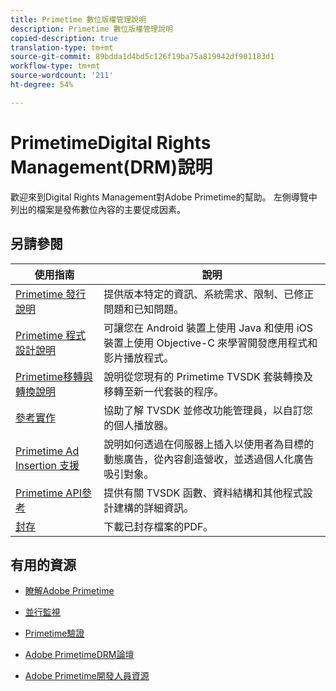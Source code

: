 ```yaml
---
title: Primetime 數位版權管理說明
description: Primetime 數位版權管理說明
copied-description: true
translation-type: tm+mt
source-git-commit: 89bdda1d4bd5c126f19ba75a819942df901183d1
workflow-type: tm+mt
source-wordcount: '211'
ht-degree: 54%

---
```



# PrimetimeDigital Rights Management(DRM)說明

歡迎來到Digital Rights Management對Adobe Primetime的幫助。 左側導覽中列出的檔案是發佈數位內容的主要促成因素。

## 另請參閱

| 使用指南 | 說明 |
|--- |--- |
| [Primetime 發行說明](/help/release-notes/home.md) | 提供版本特定的資訊、系統需求、限制、已修正問題和已知問題。 |
| [Primetime 程式設計說明](/help/programming/home.md) | 可讓您在 Android 裝置上使用 Java 和使用 iOS 裝置上使用 Objective-C 來學習開發應用程式和影片播放程式。 |
| [Primetime移轉與轉換說明](/help/migration-guides/home.md) | 說明從您現有的 Primetime TVSDK 套裝轉換及移轉至新一代套裝的程序。 |
| [參考實作](/help/android-reference-implementation/home.md) | 協助了解 TVSDK 並修改功能管理員，以自訂您的個人播放器。 |
| [Primetime Ad Insertion 支援](/help/primetime-ad-insertion/home.md) | 說明如何透過在伺服器上插入以使用者為目標的動態廣告，從內容創造營收，並透過個人化廣告吸引對象。 |
| [Primetime API參考](/help/reference/api-references.md) | 提供有關 TVSDK 函數、資料結構和其他程式設計建構的詳細資訊。 |
| [封存](https://helpx.adobe.com/primetime/archives.html) | 下載已封存檔案的PDF。 |

## 有用的資源

* [瞭解Adobe Primetime](https://www.adobe.com/in/marketing/primetime.html)

* [並行監視](https://tve.helpdocsonline.com/concurrency-monitoring-introduction)

* [Primetime驗證](https://tve.helpdocsonline.com/home)

* [Adobe PrimetimeDRM論壇](https://forums.adobe.com/community/adobe_access)

* [Adobe Primetime開發人員資源](https://www.adobe.com/devnet/primetime.html)
